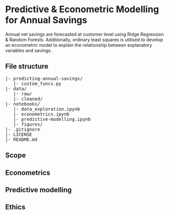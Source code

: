 # Predictive & Econometric Modelling for Annual Savings

Annual net savings are forecasted at customer level using Ridge Regression & Random Forests. Additionally, ordinary least squares is utilised to develop an econometric model to explain the relationship between explanatory variables and savings.

## File structure

<pre>
|- predicting-annual-savings/
   |- custom_funcs.py
|- data/
   |- raw/
   |- cleaned/    
|- notebooks/
   |- data_exploration.ipynb
   |- econometrics.ipynb
   |- predictive-modelling.ipynb
   |- figures/
|- .gitignore
|- LICENSE
|- README.md
</pre>

## Scope

## Econometrics

## Predictive modelling

## Ethics